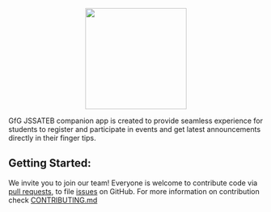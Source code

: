 <p align="center">
<img src="https://github.com/GfG-JSSATEB/Companion-App/blob/main/assets/images/logo.png" width="200px" height="200px">
</p>

<!-- # GfG JSSATEB - Companion app -->

GfG JSSATEB companion app is created to provide seamless experience for students to register and participate in events and get latest announcements directly in their finger tips.

## Getting Started:

We invite you to join our team! Everyone is welcome to contribute code via [pull requests](https://github.com/GfG-JSSATEB/Companion-App/pulls), to file [issues](https://github.com/GfG-JSSATEB/Companion-App/issues) on GitHub.
For more information on contribution check [CONTRIBUTING.md](./CONTRIBUTING.md)
